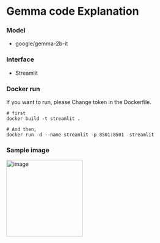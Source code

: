 # Gemma code Explanation

### Model
- google/gemma-2b-it

### Interface
- Streamlit

### Docker run
If you want to run, please Change token in the Dockerfile.
```pthon 
# first
docker build -t streamlit .

# And then,
docker run -d --name streamlit -p 8501:8501  streamlit
```

### Sample image
<img width="200" alt="image" src="https://github.com/wldud01/Gemma_code_Assistant/assets/64887559/ec1fb0fa-4423-4ed7-8f26-c239af4398a7">
